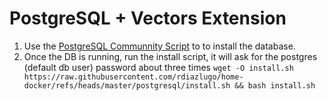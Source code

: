 # PostgreSQL + Vectors Extension

1. Use the [PostgreSQL Communnity Script](https://community-scripts.github.io/ProxmoxVE/scripts?id=postgresql) to to install the database.
2. Once the DB is running, run the install script, it will ask for the postgres (default db user) password about three times
    ```wget -O install.sh https://raw.githubusercontent.com/rdiazlugo/home-docker/refs/heads/master/postgresql/install.sh && bash install.sh```


